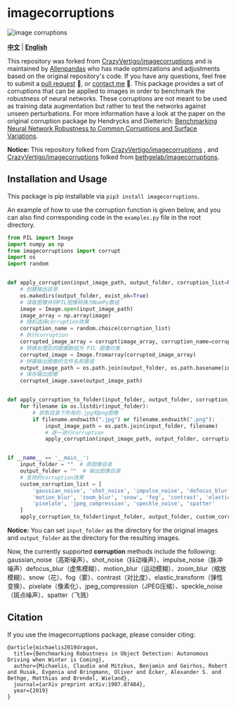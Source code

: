 # imagecorruptions

![image corruptions](https://raw.githubusercontent.com/bethgelab/imagecorruptions/master/assets/corruptions_sev_3.png?token=ACY4L7YQWNOLTMRRO53U6FS5G3UF6)

**[中文](./README.zh-CN.md)** | **[English](./README.md)**

This repository was forked from [CrazyVertigo/imagecorruptions](https://github.com/CrazyVertigo/imagecorruptions) and is maintained by [Allenpandas](https://github.com/Allenpandas) who has made optimizations and adjustments based on the original repository's code. If you have any questions, feel free to submit a [pull request](https://github.com/Allenpandas/imagecorruptions/pulls) 🤝, or [contact me](https://github.com/users/follow?target=Allenpandas) 📮. This package provides a set of corruptions that can be applied to images in order to benchmark the robustness of neural networks. These corruptions are not meant to be used as training data augmentation but rather to test the networks against unseen perturbations. For more information have a look at the paper on the original corruption package by Hendrycks and Dietterich: [Benchmarking Neural Network Robustness to Common Corruptions and Surface Variations](https://arxiv.org/abs/1807.01697).

**Notice:** This repository folked from [CrazyVertigo/imagecorruptions](https://github.com/CrazyVertigo/imagecorruptions) , and [CrazyVertigo/imagecorruptions](https://github.com/CrazyVertigo/imagecorruptions)  folked from [bethgelab/imagecorruptions](https://github.com/bethgelab/imagecorruptions).

## Installation and Usage
This package is pip installable via `pip3 install imagecorruptions`.

 An example of how to use the corruption function is given below, and you can also find corresponding code in the `examples.py` file in the root directory.

```python
from PIL import Image
import numpy as np
from imagecorruptions import corrupt
import os
import random


def apply_corruption(input_image_path, output_folder, corruption_list=None):
    # 创建输出目录
    os.makedirs(output_folder, exist_ok=True)
    # 读取图像并将PIL图像转换为NumPy数组
    image = Image.open(input_image_path)
    image_array = np.array(image)
    # 随机选择corruption效果
    corruption_name = random.choice(corruption_list)
    # 执行corruption
    corrupted_image_array = corrupt(image_array, corruption_name=corruption_name, severity=1)
    # 转换处理后的图像数组为 PIL 图像对象
    corrupted_image = Image.fromarray(corrupted_image_array)
    # 拼接输出图像的文件名和路径
    output_image_path = os.path.join(output_folder, os.path.basename(input_image_path))
    # 保存输出图像
    corrupted_image.save(output_image_path)


def apply_corruption_to_folder(input_folder, output_folder, corruption_list=None):
    for filename in os.listdir(input_folder):
        # 获取目录下所有的.jpg和png图像
        if filename.endswith(".jpg") or filename.endswith(".png"):
            input_image_path = os.path.join(input_folder, filename)
            # 逐一进行corruption
            apply_corruption(input_image_path, output_folder, corruption_list)


if __name__ == '__main__':
    input_folder = ""  # 原图像目录
    output_folder = ""  # 输出图像目录
    # 支持的corruption效果
    custom_corruption_list = [
        'gaussian_noise', 'shot_noise', 'impulse_noise', 'defocus_blur',
        'motion_blur', 'zoom_blur', 'snow', 'fog', 'contrast', 'elastic_transform',
        'pixelate', 'jpeg_compression', 'speckle_noise', 'spatter'
    ]
    apply_corruption_to_folder(input_folder, output_folder, custom_corruption_list)

```
**Notice:** You can set `input_folder` as the directory for the original images and `output_folder` as the directory for the resulting images.

Now, the currently supported **corruption** methods include the following: gaussian_noise（高斯噪声）、shot_noise（抖动噪声）、impulse_noise（脉冲噪声）defocus_blur（虚焦模糊）、motion_blur（运动模糊）、zoom_blur（缩放模糊）、snow（花）、fog（雾）、contrast（对比度）、elastic_transform（弹性变换）、pixelate（像素化）、jpeg_compression（JPEG压缩）、speckle_noise（斑点噪声）、spatter（飞溅）

## Citation

If you use the imagecorruptions package, please consider citing:
```
@article{michaelis2019dragon,
  title={Benchmarking Robustness in Object Detection: Autonomous Driving when Winter is Coming},
  author={Michaelis, Claudio and Mitzkus, Benjamin and Geirhos, Robert and Rusak, Evgenia and Bringmann, Oliver and Ecker, Alexander S. and Bethge, Matthias and Brendel, Wieland},
  journal={arXiv preprint arXiv:1907.07484},
  year={2019}
}
```
